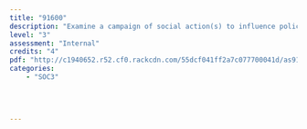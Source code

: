 ```yaml
---
title: "91600"
description: "Examine a campaign of social action(s) to influence policy change"
level: "3"
assessment: "Internal"
credits: "4"
pdf: "http://c1940652.r52.cf0.rackcdn.com/55dcf041ff2a7c077700041d/as91600.pdf"
categories:
    - "SOC3"
    
    
    
    
---
```

